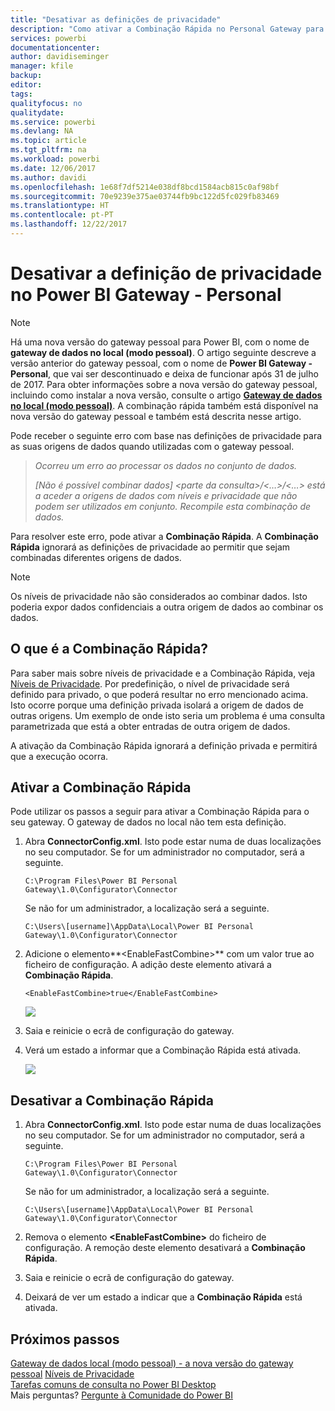 ```yaml
---
title: "Desativar as definições de privacidade"
description: "Como ativar a Combinação Rápida no Personal Gateway para desativar as definições de privacidade para atualização."
services: powerbi
documentationcenter: 
author: davidiseminger
manager: kfile
backup: 
editor: 
tags: 
qualityfocus: no
qualitydate: 
ms.service: powerbi
ms.devlang: NA
ms.topic: article
ms.tgt_pltfrm: na
ms.workload: powerbi
ms.date: 12/06/2017
ms.author: davidi
ms.openlocfilehash: 1e68f7df5214e038df8bcd1584acb815c0af98bf
ms.sourcegitcommit: 70e9239e375ae03744fb9bc122d5fc029fb83469
ms.translationtype: HT
ms.contentlocale: pt-PT
ms.lasthandoff: 12/22/2017
---
```

# <a name="disable-privacy-setting-in-power-bi-gateway---personal"></a>Desativar a definição de privacidade no Power BI Gateway - Personal
> [!NOTE]
> Há uma nova versão do gateway pessoal para Power BI, com o nome de **gateway de dados no local (modo pessoal)**. O artigo seguinte descreve a versão anterior do gateway pessoal, com o nome de **Power BI Gateway - Personal**, que vai ser descontinuado e deixa de funcionar após 31 de julho de 2017. Para obter informações sobre a nova versão do gateway pessoal, incluindo como instalar a nova versão, consulte o artigo [**Gateway de dados no local (modo pessoal)**](service-gateway-personal-mode.md). A combinação rápida também está disponível na nova versão do gateway pessoal e também está descrita nesse artigo.
> 
> 

Pode receber o seguinte erro com base nas definições de privacidade para as suas origens de dados quando utilizadas com o gateway pessoal.

> *Ocorreu um erro ao processar os dados no conjunto de dados.*
> 
> *[Não é possível combinar dados] &lt;parte da consulta&gt;/&lt;…&gt;/&lt;…&gt; está a aceder a origens de dados com níveis e privacidade que não podem ser utilizados em conjunto. Recompile esta combinação de dados.*
> 
> 

Para resolver este erro, pode ativar a **Combinação Rápida**. A **Combinação Rápida** ignorará as definições de privacidade ao permitir que sejam combinadas diferentes origens de dados.

> [!NOTE]
> Os níveis de privacidade não são considerados ao combinar dados. Isto poderia expor dados confidenciais a outra origem de dados ao combinar os dados.
> 
> 

## <a name="what-is-fast-combine"></a>O que é a Combinação Rápida?
Para saber mais sobre níveis de privacidade e a Combinação Rápida, veja [Níveis de Privacidade](https://support.office.com/en-us/article/Privacy-levels-Power-Query-CC3EDE4D-359E-4B28-BC72-9BEE7900B540). Por predefinição, o nível de privacidade será definido para privado, o que poderá resultar no erro mencionado acima. Isto ocorre porque uma definição privada isolará a origem de dados de outras origens. Um exemplo de onde isto seria um problema é uma consulta parametrizada que está a obter entradas de outra origem de dados.

A ativação da Combinação Rápida ignorará a definição privada e permitirá que a execução ocorra.

## <a name="turn-on-fast-combine"></a>Ativar a Combinação Rápida
Pode utilizar os passos a seguir para ativar a Combinação Rápida para o seu gateway. O gateway de dados no local não tem esta definição.

1. Abra **ConnectorConfig.xml**.  Isto pode estar numa de duas localizações no seu computador.  Se for um administrador no computador, será a seguinte.
   
    <pre><code>C:\Program Files\Power BI Personal Gateway\1.0\Configurator\Connector</code></pre>
   
    Se não for um administrador, a localização será a seguinte.
   
    <pre><code>C:\Users\[username]\AppData\Local\Power BI Personal Gateway\1.0\Configurator\Connector</code></pre>
    
2. Adicione o elemento**&lt;EnableFastCombine&gt;** com um valor true ao ficheiro de configuração. A adição deste elemento ativará a **Combinação Rápida**.
   
   <pre><code>&lt;EnableFastCombine&gt;true&lt;/EnableFastCombine&gt;</code></pre>
   
   ![](media/refresh-enable-fast-combine/configfile.png)
3. Saia e reinicie o ecrã de configuração do gateway.
4. Verá um estado a informar que a Combinação Rápida está ativada.
   
   ![](media/refresh-enable-fast-combine/fastcombineenabled.png)

## <a name="turn-off-fast-combine"></a>Desativar a Combinação Rápida
1. Abra **ConnectorConfig.xml**.  Isto pode estar numa de duas localizações no seu computador.  Se for um administrador no computador, será a seguinte.
   
    <pre><code>C:\Program Files\Power BI Personal Gateway\1.0\Configurator\Connector</code></pre>
   
    Se não for um administrador, a localização será a seguinte.
   
    <pre><code>C:\Users\[username]\AppData\Local\Power BI Personal Gateway\1.0\Configurator\Connector</code></pre>

2. Remova o elemento **&lt;EnableFastCombine&gt;** do ficheiro de configuração. A remoção deste elemento desativará a **Combinação Rápida**.
3. Saia e reinicie o ecrã de configuração do gateway.
4. Deixará de ver um estado a indicar que a **Combinação Rápida** está ativada.

## <a name="next-steps"></a>Próximos passos
[Gateway de dados local (modo pessoal) - a nova versão do gateway pessoal](service-gateway-personal-mode.md)
[Níveis de Privacidade](https://support.office.com/en-us/article/Privacy-levels-Power-Query-CC3EDE4D-359E-4B28-BC72-9BEE7900B540)  
[Tarefas comuns de consulta no Power BI Desktop](desktop-common-query-tasks.md)  
Mais perguntas? [Pergunte à Comunidade do Power BI](http://community.powerbi.com/)

